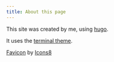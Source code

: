 ```yaml
---
title: About this page
---
```


This site was created by me, using [hugo](https://github.com/gohugoio/hugo).

It uses the [terminal theme](https://github.com/panr/hugo-theme-terminal).

<!-- markdownlint-disable -->

[Favicon](https://icons8.com/icon/123742/home-page) by
[Icons8](https://icons8.com)
